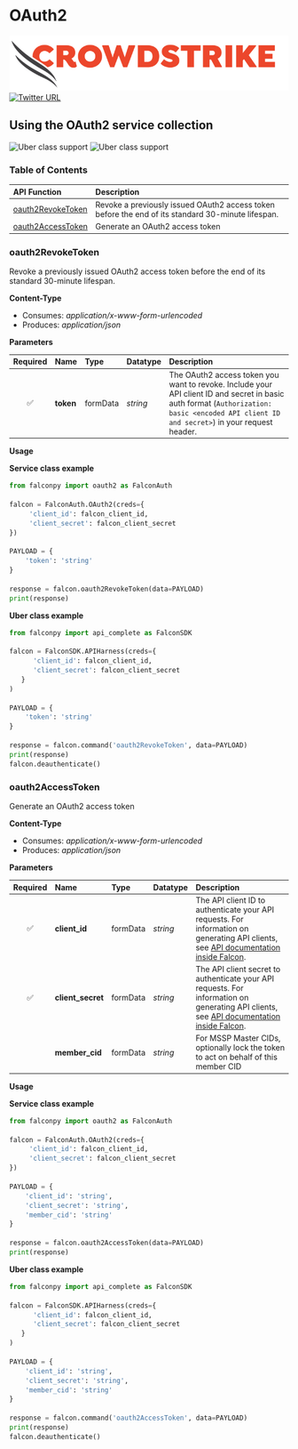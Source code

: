 # OAuth2

![CrowdStrike Falcon](https://raw.githubusercontent.com/CrowdStrike/falconpy/main/docs/asset/cs-logo.png) [![Twitter URL](https://img.shields.io/twitter/url?label=Follow%20%40CrowdStrike&style=social&url=https%3A%2F%2Ftwitter.com%2FCrowdStrike)](https://twitter.com/CrowdStrike)

## Using the OAuth2 service collection

![Uber class support](https://img.shields.io/badge/Uber%20class%20support-%E2%9C%93%20Yes-green.svg) ![Uber class support](https://img.shields.io/badge/Service%20class%20support-%E2%9C%93%20Yes-green.svg)

### Table of Contents

| API Function | Description |
| :--- | :--- |
| [oauth2RevokeToken](oauth2.md#oauth2revoketoken) | Revoke a previously issued OAuth2 access token before the end of its standard 30-minute lifespan. |
| [oauth2AccessToken](oauth2.md#oauth2accesstoken) | Generate an OAuth2 access token |

### oauth2RevokeToken

Revoke a previously issued OAuth2 access token before the end of its standard 30-minute lifespan.

**Content-Type**

* Consumes: _application/x-www-form-urlencoded_
* Produces: _application/json_

**Parameters**

| Required | Name | Type | Datatype | Description |
| :---: | :--- | :--- | :--- | :--- |
| ✅ | **token** | formData | _string_ | The OAuth2 access token you want to revoke.  Include your API client ID and secret in basic auth format \(`Authorization: basic <encoded API client ID and secret>`\) in your request header. |

**Usage**

**Service class example**

```python
from falconpy import oauth2 as FalconAuth

falcon = FalconAuth.OAuth2(creds={
     'client_id': falcon_client_id,
     'client_secret': falcon_client_secret
})

PAYLOAD = {
    'token': 'string'
}

response = falcon.oauth2RevokeToken(data=PAYLOAD)
print(response)
```

**Uber class example**

```python
from falconpy import api_complete as FalconSDK

falcon = FalconSDK.APIHarness(creds={
      'client_id': falcon_client_id,
      'client_secret': falcon_client_secret
   }
)

PAYLOAD = {
    'token': 'string'
}

response = falcon.command('oauth2RevokeToken', data=PAYLOAD)
print(response)
falcon.deauthenticate()
```

### oauth2AccessToken

Generate an OAuth2 access token

**Content-Type**

* Consumes: _application/x-www-form-urlencoded_
* Produces: _application/json_

**Parameters**

| Required | Name | Type | Datatype | Description |
| :---: | :--- | :--- | :--- | :--- |
| ✅ | **client\_id** | formData | _string_ | The API client ID to authenticate your API requests. For information on generating API clients, see [API documentation inside Falcon](https://falcon.crowdstrike.com/support/documentation/1/crowdstrike-api-introduction-for-developers). |
| ✅ | **client\_secret** | formData | _string_ | The API client secret to authenticate your API requests. For information on generating API clients, see [API documentation inside Falcon](https://falcon.crowdstrike.com/support/documentation/1/crowdstrike-api-introduction-for-developers). |
|  | **member\_cid** | formData | _string_ | For MSSP Master CIDs, optionally lock the token to act on behalf of this member CID |

**Usage**

**Service class example**

```python
from falconpy import oauth2 as FalconAuth

falcon = FalconAuth.OAuth2(creds={
     'client_id': falcon_client_id,
     'client_secret': falcon_client_secret
})

PAYLOAD = {
    'client_id': 'string',
    'client_secret': 'string',
    'member_cid': 'string'
}

response = falcon.oauth2AccessToken(data=PAYLOAD)
print(response)
```

**Uber class example**

```python
from falconpy import api_complete as FalconSDK

falcon = FalconSDK.APIHarness(creds={
      'client_id': falcon_client_id,
      'client_secret': falcon_client_secret
   }
)

PAYLOAD = {
    'client_id': 'string',
    'client_secret': 'string',
    'member_cid': 'string'
}

response = falcon.command('oauth2AccessToken', data=PAYLOAD)
print(response)
falcon.deauthenticate()
```

